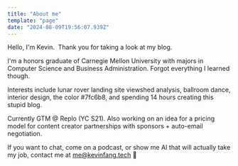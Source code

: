```yaml
---
title: "About me"
template: "page"
date: "2024-08-09T19:56:07.939Z"
---
```


Hello, I'm Kevin.
‍
Thank you for taking a look at my blog.

I'm a honors graduate of Carnegie Mellon University with majors in Computer Science and Business Administration. Forgot everything I learned though.

Interests include lunar rover landing site viewshed analysis, ballroom dance, interior design, the color #7fc6b8, and spending 14 hours creating this stupid blog.

Currently GTM @ Replo (YC S21). Also working on an idea for a pricing model for content creator partnerships with sponsors + auto-email negotiation.

If you want to chat, come on a podcast, or show me AI that will actually take my job, contact me at me@kevinfang.tech 🚀
